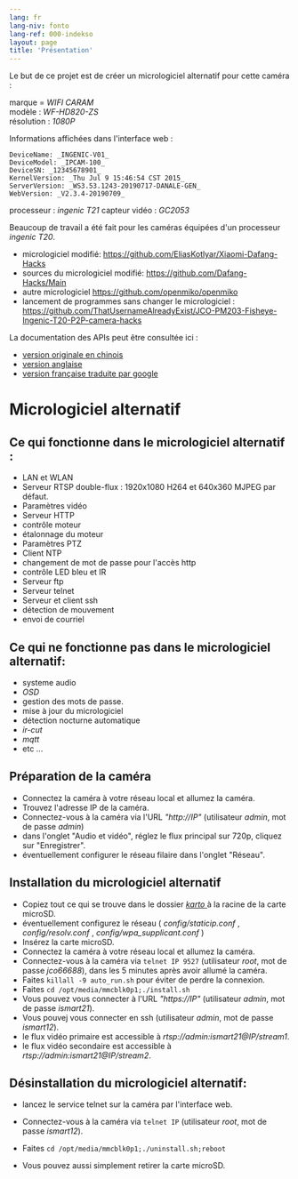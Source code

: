 ```yaml
---
lang: fr
lang-niv: fonto
lang-ref: 000-indekso
layout: page
title: 'Présentation'
---
```


Le but de ce projet est de créer un micrologiciel alternatif pour cette caméra :

marque = _WIFI CARAM_  
modèle : _WF-HD820-ZS_  
résolution : _1080P_

Informations affichées dans l'interface web :
```
DeviceName: _INGENIC-V01_
DeviceModel: _IPCAM-100_
DeviceSN: _12345678901_
KernelVersion: _Thu Jul 9 15:46:54 CST 2015_
ServerVersion: _WS3.53.1243-20190717-DANALE-GEN_
WebVersion: _V2.3.4-20190709_
```

processeur : _ingenic T21_
capteur vidéo : _GC2053_

Beaucoup de travail a été fait pour les caméras équipées d'un processeur _ingenic T20_.
* micrologiciel modifié: <https://github.com/EliasKotlyar/Xiaomi-Dafang-Hacks>
* sources du micrologiciel modifié: <https://github.com/Dafang-Hacks/Main>
* autre micrologiciel <https://github.com/openmiko/openmiko>
* lancement de programmes sans changer le micrologiciel : <https://github.com/ThatUsernameAlreadyExist/JCO-PM203-Fisheye-Ingenic-T20-P2P-camera-hacks>

La documentation des APIs peut être consultée ici :  
* [version originale en chinois](../zh/includes.zh/html/)
* [version anglaise](../en/includes.en/html/)
* [version française traduite par google](../fr/includes.fr/html/)

# Micrologiciel alternatif

## Ce qui fonctionne dans le micrologiciel alternatif :

* LAN et WLAN
* Serveur RTSP double-flux : 1920x1080 H264 et 640x360 MJPEG par défaut.
* Paramètres vidéo
* Serveur HTTP
* contrôle moteur
* étalonnage du moteur
* Paramètres PTZ
* Client NTP
* changement de mot de passe pour l'accès http
* contrôle LED bleu et IR
* Serveur ftp
* Serveur telnet
* Serveur et client ssh
* détection de mouvement
* envoi de courriel

## Ce qui ne fonctionne pas dans le micrologiciel alternatif:

* systeme audio
* _OSD_
* gestion des mots de passe.
* mise à jour du micrologiciel
* détection nocturne automatique
* _ir-cut_
* _mqtt_
* etc ...

## Préparation de la caméra

* Connectez la caméra à votre réseau local et allumez la caméra.
* Trouvez l'adresse IP de la caméra.
* Connectez-vous à la caméra via l'URL _"http://IP"_ (utilisateur _admin_, mot de passe _admin_)
* dans l'onglet "Audio et vidéo", réglez le flux principal sur 720p, cliquez sur "Enregistrer".
* éventuellement configurer le réseau filaire dans l'onglet "Réseau".

## Installation du micrologiciel alternatif

* Copiez tout ce qui se trouve dans le dossier [ _karto_ ](https://github.com/jmichault/ipcam-100/tree/master/karto) à la racine de la carte microSD.
* éventuellement configurez le réseau ( _config/staticip.conf_ , _config/resolv.conf_ , _config/wpa_supplicant.conf_ )
* Insérez la carte microSD.
* Connectez la caméra à votre réseau local et allumez la caméra.
* Connectez-vous à la caméra via `telnet IP 9527` (utilisateur _root_, mot de passe _jco66688_), dans les 5 minutes après avoir allumé la caméra.
* Faites `killall -9 auto_run.sh` pour éviter de perdre la connexion.
* Faites `cd /opt/media/mmcblk0p1;./install.sh`
* Vous pouvez vous connecter à l'URL _"https://IP"_ (utilisateur _admin_, mot de passe _ismart21_).
* Vous pouvej vous connecter en ssh (utilisateur _admin_, mot de passe _ismart12_).
* le flux vidéo primaire est accessible à _rtsp://admin:ismart21@IP/stream1_.
* le flux vidéo secondaire est accessible à _rtsp://admin:ismart21@IP/stream2_.

## Désinstallation du micrologiciel alternatif:

* lancez le service telnet sur la caméra par l'interface web.
* Connectez-vous à la caméra via `telnet IP` (utilisateur _root_, mot de passe _ismart12_).
* Faites `cd /opt/media/mmcblk0p1;./uninstall.sh;reboot`

* Vous pouvez aussi simplement retirer la carte microSD.
